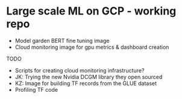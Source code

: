 # Large scale ML on GCP - working repo

- Model garden BERT fine tuning image
- Cloud monitoring image for gpu metrics & dashboard creation



TODO
- Scripts for creating cloud monitoring infrastructure?
- JK: Trying the new Nvidia DCGM library they open sourced
- KZ: Image for building TF records from the GLUE dataset
- Profiling TF code

